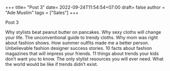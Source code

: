 +++
title= "Post 3"
date= 2022-09-24T11:54:54+07:00
draft= false
author = "Ade Muslim"
tags = ["Sales"]
+++

Post 3

Why stylists beat peanut butter on pancakes. Why sexy cloths will change your life. The unconventional guide to trendy cloths. Why mom was right about fashion shows. How summer outfits made me a better person. Unbelievable fashion designer success stories. 10 facts about fashion magazines that will impress your friends. 11 things about trends your kids don’t want you to know. The only stylist resources you will ever need. What the world would be like if trends didn’t exist.
